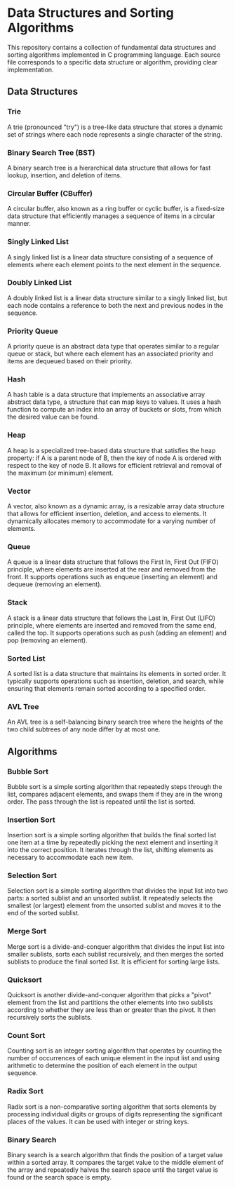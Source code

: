 # Data Structures and Sorting Algorithms
This repository contains a collection of fundamental data structures and sorting algorithms implemented in C programming language. Each source file corresponds to a specific data structure or algorithm, providing clear implementation.

## Data Structures
### Trie
A trie (pronounced "try") is a tree-like data structure that stores a dynamic set of strings where each node represents a single character of the string.

### Binary Search Tree (BST)
A binary search tree is a hierarchical data structure that allows for fast lookup, insertion, and deletion of items.

### Circular Buffer (CBuffer)
A circular buffer, also known as a ring buffer or cyclic buffer, is a fixed-size data structure that efficiently manages a sequence of items in a circular manner.

### Singly Linked List
A singly linked list is a linear data structure consisting of a sequence of elements where each element points to the next element in the sequence.

### Doubly Linked List
A doubly linked list is a linear data structure similar to a singly linked list, but each node contains a reference to both the next and previous nodes in the sequence.

### Priority Queue
A priority queue is an abstract data type that operates similar to a regular queue or stack, but where each element has an associated priority and items are dequeued based on their priority.

### Hash
A hash table is a data structure that implements an associative array abstract data type, a structure that can map keys to values. It uses a hash function to compute an index into an array of buckets or slots, from which the desired value can be found.

### Heap
A heap is a specialized tree-based data structure that satisfies the heap property: if A is a parent node of B, then the key of node A is ordered with respect to the key of node B. It allows for efficient retrieval and removal of the maximum (or minimum) element.

### Vector
A vector, also known as a dynamic array, is a resizable array data structure that allows for efficient insertion, deletion, and access to elements. It dynamically allocates memory to accommodate for a varying number of elements.

### Queue
A queue is a linear data structure that follows the First In, First Out (FIFO) principle, where elements are inserted at the rear and removed from the front. It supports operations such as enqueue (inserting an element) and dequeue (removing an element).

### Stack
A stack is a linear data structure that follows the Last In, First Out (LIFO) principle, where elements are inserted and removed from the same end, called the top. It supports operations such as push (adding an element) and pop (removing an element).

### Sorted List
A sorted list is a data structure that maintains its elements in sorted order. It typically supports operations such as insertion, deletion, and search, while ensuring that elements remain sorted according to a specified order.

### AVL Tree
An AVL tree is a self-balancing binary search tree where the heights of the two child subtrees of any node differ by at most one.

## Algorithms
### Bubble Sort
Bubble sort is a simple sorting algorithm that repeatedly steps through the list, compares adjacent elements, and swaps them if they are in the wrong order. The pass through the list is repeated until the list is sorted.

### Insertion Sort
Insertion sort is a simple sorting algorithm that builds the final sorted list one item at a time by repeatedly picking the next element and inserting it into the correct position. It iterates through the list, shifting elements as necessary to accommodate each new item.

### Selection Sort
Selection sort is a simple sorting algorithm that divides the input list into two parts: a sorted sublist and an unsorted sublist. It repeatedly selects the smallest (or largest) element from the unsorted sublist and moves it to the end of the sorted sublist.

### Merge Sort
Merge sort is a divide-and-conquer algorithm that divides the input list into smaller sublists, sorts each sublist recursively, and then merges the sorted sublists to produce the final sorted list. It is efficient for sorting large lists.

### Quicksort
Quicksort is another divide-and-conquer algorithm that picks a "pivot" element from the list and partitions the other elements into two sublists according to whether they are less than or greater than the pivot. It then recursively sorts the sublists.

### Count Sort
Counting sort is an integer sorting algorithm that operates by counting the number of occurrences of each unique element in the input list and using arithmetic to determine the position of each element in the output sequence.

### Radix Sort
Radix sort is a non-comparative sorting algorithm that sorts elements by processing individual digits or groups of digits representing the significant places of the values. It can be used with integer or string keys.

### Binary Search
Binary search is a search algorithm that finds the position of a target value within a sorted array. It compares the target value to the middle element of the array and repeatedly halves the search space until the target value is found or the search space is empty.
